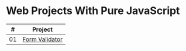 # Web Projects With Pure JavaScript

<table>
<thead>
<tr>
<th align="center">#</th>
<th align="center">Project</th>
</tr>
</thead>
<tbody>
<tr>
<td align="center">01</td>
<td align="center"><a href="https://github.com/AmirNabiev7/pureJavaScriptProjects/tree/master/formValidation">Form Validator</a></td>
</tr>

</tbody>
</table>
